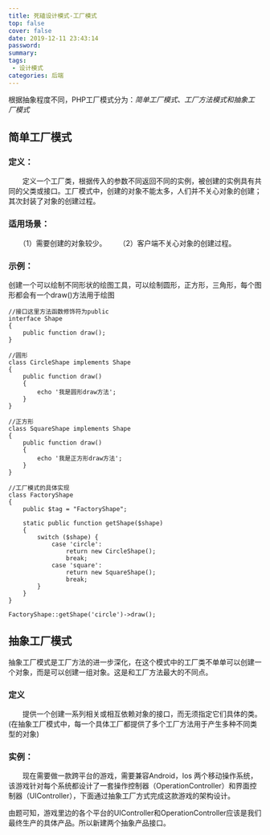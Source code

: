 ```yaml
---
title: 死磕设计模式-工厂模式
top: false
cover: false
date: 2019-12-11 23:43:14
password:
summary:
tags:
 - 设计模式
categories: 后端
---
```


根据抽象程度不同，PHP工厂模式分为：*简单工厂模式、工厂方法模式和抽象工厂模式*
## 简单工厂模式

### 定义：
　　定义一个工厂类，根据传入的参数不同返回不同的实例，被创建的实例具有共同的父类或接口。工厂模式中，创建的对象不能太多，人们并不关心对象的创建；其次封装了对象的创建过程。

### 适用场景：
　　（1）需要创建的对象较少。
　　（2）客户端不关心对象的创建过程。

### 示例：
创建一个可以绘制不同形状的绘图工具，可以绘制圆形，正方形，三角形，每个图形都会有一个draw()方法用于绘图
```
//接口这里方法函数修饰符为public
interface Shape
{
    public function draw();
}

//圆形
class CircleShape implements Shape
{
    public function draw()
    {
        echo '我是圆形draw方法';
    }
}

//正方形
class SquareShape implements Shape
{
    public function draw()
    {
        echo '我是正方形draw方法';
    }
}

//工厂模式的具体实现
class FactoryShape
{
    public $tag = "FactoryShape";

    static public function getShape($shape)
    {
        switch ($shape) {
            case 'circle':
                return new CircleShape();
                break;
            case 'square':
                return new SquareShape();
                break;
        }
    }
}

FactoryShape::getShape('circle')->draw();
```

## 抽象工厂模式
抽象工厂模式是工厂方法的进一步深化，在这个模式中的工厂类不单单可以创建一个对象，而是可以创建一组对象。这是和工厂方法最大的不同点。

### 定义
　　提供一个创建一系列相关或相互依赖对象的接口，而无须指定它们具体的类。(在抽象工厂模式中，每一个具体工厂都提供了多个工厂方法用于产生多种不同类型的对象)

### 实例：
　　现在需要做一款跨平台的游戏，需要兼容Android，Ios 两个移动操作系统，该游戏针对每个系统都设计了一套操作控制器（OperationController）和界面控制器（UIController），下面通过抽象工厂方式完成这款游戏的架构设计。

由题可知，游戏里边的各个平台的UIController和OperationController应该是我们最终生产的具体产品。所以新建两个抽象产品接口。
